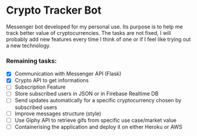 # Crypto Tracker Bot

Messenger bot developed for my personal use. Its purpose is to help me track better value of cryptocurrencies. The tasks are not fixed, I will probably add new features every time I think of one or if I feel like trying out a new technology.

### Remaining tasks:
- [x] Communication with Messenger API (Flask)
- [x] Crypto API to get informations
- [ ] Subscription Feature
- [ ] Store subscribed users in JSON or in Firebase Realtime DB
- [ ] Send updates automatically for a specific cryptocurrency chosen by subscribed users
- [ ] Improve messages structure (style)
- [ ] Use Giphy API to retrieve gifs from specific use case/market value
- [ ] Containerising the application and deploy it on either Heroku or AWS
